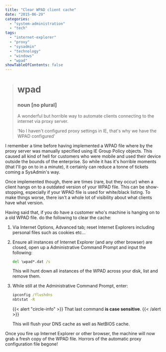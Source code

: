 ```yaml
---
title: "Clear WPAD client cache"
date: "2015-06-29"
categories: 
  - "system-administration"
  - "tech"
tags: 
  - "internet-explorer"
  - "proxy"
  - "sysadmin"
  - "technology"
  - "windows"
  - "wpad"
showTableOfContents: false
---
```


> # wpad
> ### noun \[no plural\]
>
> A wonderful but horrible way to automate clients connecting to the internet via proxy server.
>
> 'No I haven't configured proxy settings in IE, that's why we have the WPAD configured'

I remember a time before having implemented a WPAD file where by the proxy server was manually specified using IE Group Policy objects. This caused all kind of hell for customers who were mobile and used their device outside the bounds of the enterprise. So while it has it's horrible moments (that I'll go on to in a minute), it certainly can reduce a tonne of tickets coming a SysAdmin's way.

Once implemented though, there are times (rare, but they occur) when a client hangs on to a outdated version of your WPAD file. This can be show-stopping, especially if your WPAD file is used for white/black listing. To make things worse, there isn't a whole lot of visibility about what clients have what version.

Having said that, if you do have a customer who's machine is hanging on to a old WPAD file. do the following to clear the cache:

1. Via Internet Options, Advanced tab; reset Internet Explorers including personal files such as cookies etc...
2. Ensure all instances of Internet Explorer (and any other browser) are closed, open up a Administrative Command Prompt and input the following:
   ```cmd
   del \wpad*.dat /s
   ```
   This will hunt down all instances of the WPAD across your disk, list and remove them.  

3. While still at the Administrative Command Prompt, enter:
    
   ```cmd
   ipconfig /flushdns
   nbtstat -R
   ```
   {{< alert "circle-info" >}}
   That last command **is case sensitive**.
   {{< /alert >}}

   This will flush your DNS cache as well as NetBIOS cache.  

Once you fire up Internet Explorer or other browser, the machine will now grab a fresh copy of the WPAD file. Horrors of the automatic proxy configuration file begone!
